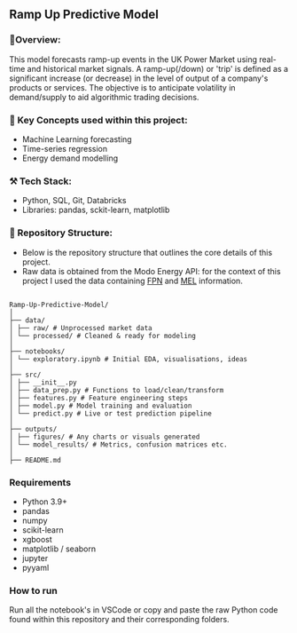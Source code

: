 ## Ramp Up Predictive Model
### 📌Overview:
This model forecasts ramp-up events in the UK Power Market using real-time and historical market signals.  A ramp-up(/down) or 'trip' is defined as a significant increase (or decrease) in the level of output of a company's products or services. The objective is to anticipate volatility in demand/supply to aid algorithmic trading decisions.

### 🧠 Key Concepts used within this project:
- Machine Learning forecasting
- Time-series regression
- Energy demand modelling

### ⚒️ Tech Stack:
- Python, SQL, Git, Databricks
- Libraries: pandas,  sckit-learn, matplotlib

### 📂 Repository Structure:

- Below is the repository structure that outlines the core details of this project.
- Raw data is obtained from the Modo Energy API: for the context of this project I used the data containing [FPN](https://developers.modoenergy.com/reference/physical-notifications) and [MEL](https://developers.modoenergy.com/reference/maximum-export-limit) information.

```

Ramp-Up-Predictive-Model/
│
├── data/
│ ├── raw/ # Unprocessed market data
│ └── processed/ # Cleaned & ready for modeling
│
├── notebooks/
│ └── exploratory.ipynb # Initial EDA, visualisations, ideas
│
├── src/
│ ├── __init__.py
│ ├── data_prep.py # Functions to load/clean/transform
│ ├── features.py # Feature engineering steps
│ ├── model.py # Model training and evaluation
│ └── predict.py # Live or test prediction pipeline
│
├── outputs/
│ ├── figures/ # Any charts or visuals generated
│ └── model_results/ # Metrics, confusion matrices etc.
│
├── README.md

```


### Requirements

- Python 3.9+
- pandas
- numpy
- scikit-learn
- xgboost
- matplotlib / seaborn
- jupyter
- pyyaml


### How to run
Run all the notebook's in VSCode or copy and paste the raw Python code found within this repository and their corresponding folders.




